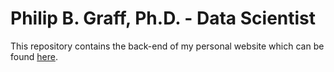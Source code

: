 # Philip B. Graff, Ph.D. - Data Scientist

This repository contains the back-end of my personal website which can be found [here](https://pbgraff.github.io/).
